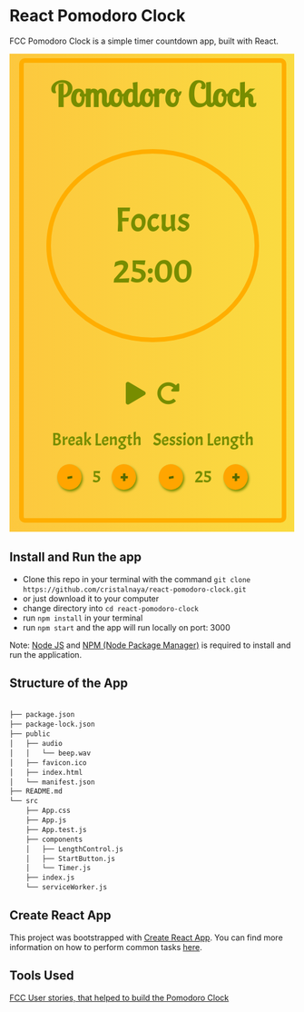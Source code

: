 # React Pomodoro Clock

FCC Pomodoro Clock is a simple timer countdown app, built with React.

![pomodoro image](/public/img/pomodoro.png "FCC React Pomodoro Clock")

## Install and Run the app

* Clone this repo in your terminal with the command `git clone https://github.com/cristalnaya/react-pomodoro-clock.git`
* or just download it to your computer
* change directory into `cd react-pomodoro-clock`
* run `npm install` in your terminal
* run `npm start` and the app will run locally on port: 3000

Note: [Node JS](https://nodejs.org/en/download/) and [NPM (Node Package Manager)](https://www.npmjs.com/get-npm) is required to install and run the application.

## Structure of the App

```bash

├── package.json
├── package-lock.json
├── public
│   ├── audio
│   │   └── beep.wav
│   ├── favicon.ico
│   ├── index.html
│   └── manifest.json
├── README.md
└── src
    ├── App.css
    ├── App.js
    ├── App.test.js
    ├── components
    │   ├── LengthControl.js
    │   ├── StartButton.js
    │   └── Timer.js
    ├── index.js
    └── serviceWorker.js

```

## Create React App

This project was bootstrapped with [Create React App](https://github.com/facebookincubator/create-react-app). You can find more information on how to perform common tasks [here](https://github.com/facebookincubator/create-react-app/blob/master/packages/react-scripts/template/README.md).

## Tools Used

[FCC User stories, that helped to build the Pomodoro Clock](https://learn.freecodecamp.org/front-end-libraries/front-end-libraries-projects/build-a-pomodoro-clock)

